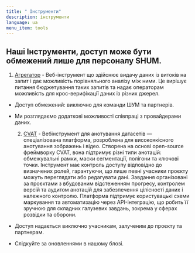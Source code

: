 ```yaml
---
title: " Інструменти"
description: інструменти
language: ua
menu_item: tools
---
```

## Наші Інструменти, доступ може бути обмежений лише для персоналу SHUM.

1. [Агрегатор](https://aggregator.shum-ng.org/) - Веб-інструмент що здійснює видачу даних із витоків на запит і дає можливість порівняльного аналізу між ними. Це вирішує питання бюджетування таких запитів та надає операторам можливість для крос-верифікації даних із різних джерел.

* Доступ обмежений: виключно для команди ШУМ та партнерів.
* Ми розглядаємо додаткові можливості співпраці з провайдерами  даних.

  2. [CVAT](https://cvat.shum-ng.org/prelogin/) - Вебінструмент для анотування датасетів — спеціалізована платформа, розроблена для високоякісного анотування зображень і відео. Створена на основі open-source фреймворку CVAT, вона підтримує різні типи анотацій: обмежувальні рамки, маски сегментації, полігони та ключові точки. Інструмент має контроль доступу відповідно до визначених ролей, гарантуючи, що лише певні учасники проєкту можуть переглядати або редагувати дані. Завдання організовані за проєктами з вбудованим відстеженням прогресу, контролем версій та аудитом анотацій для забезпечення цілісності даних і належного контролю. Платформа підтримує користувацькі схеми маркування та автоматизацію через API-інтеграцію, що робить її зручною для складних галузевих завдань, зокрема у сферах розвідки та оборони.
* Доступ надається виключно учасникам, залученим до проєкту та партнерам.
* Слідкуйте за оновленнями в нашому блозі.
